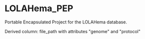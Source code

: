 # LOLAHema_PEP
Portable Encapsulated Project for the LOLAHema database.  

Derived column: file_path with attributes "genome" and "protocol"
